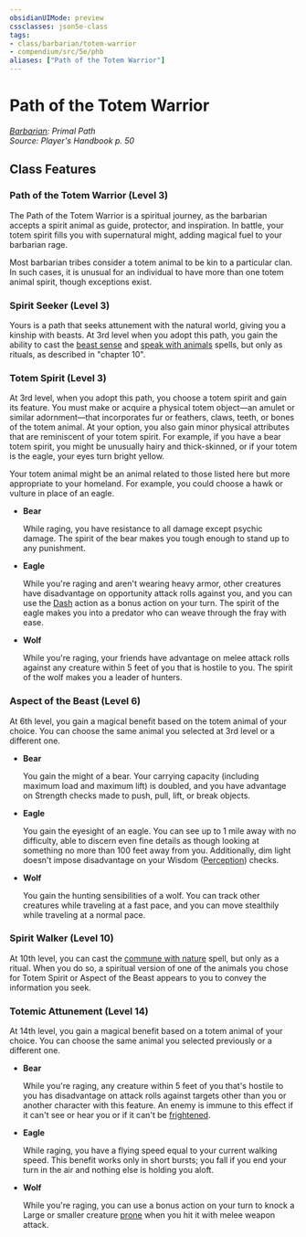 ```yaml
---
obsidianUIMode: preview
cssclasses: json5e-class
tags:
- class/barbarian/totem-warrior
- compendium/src/5e/phb
aliases: ["Path of the Totem Warrior"]
---
```

# Path of the Totem Warrior
*[Barbarian](barbarian.md): Primal Path*  
*Source: Player's Handbook p. 50*  


## Class Features

### Path of the Totem Warrior (Level 3)

The Path of the Totem Warrior is a spiritual journey, as the barbarian accepts a spirit animal as guide, protector, and inspiration. In battle, your totem spirit fills you with supernatural might, adding magical fuel to your barbarian rage.

Most barbarian tribes consider a totem animal to be kin to a particular clan. In such cases, it is unusual for an individual to have more than one totem animal spirit, though exceptions exist.

### Spirit Seeker (Level 3)

Yours is a path that seeks attunement with the natural world, giving you a kinship with beasts. At 3rd level when you adopt this path, you gain the ability to cast the [beast sense](/compendium/spells/beast-sense.md) and [speak with animals](/compendium/spells/speak-with-animals.md) spells, but only as rituals, as described in "chapter 10".

### Totem Spirit (Level 3)

At 3rd level, when you adopt this path, you choose a totem spirit and gain its feature. You must make or acquire a physical totem object—an amulet or similar adornment—that incorporates fur or feathers, claws, teeth, or bones of the totem animal. At your option, you also gain minor physical attributes that are reminiscent of your totem spirit. For example, if you have a bear totem spirit, you might be unusually hairy and thick-skinned, or if your totem is the eagle, your eyes turn bright yellow.

Your totem animal might be an animal related to those listed here but more appropriate to your homeland. For example, you could choose a hawk or vulture in place of an eagle.

- **Bear**  

    While raging, you have resistance to all damage except psychic damage. The spirit of the bear makes you tough enough to stand up to any punishment.  

- **Eagle**  

    While you're raging and aren't wearing heavy armor, other creatures have disadvantage on opportunity attack rolls against you, and you can use the [Dash](/compendium/rules/actions.md#Dash) action as a bonus action on your turn. The spirit of the eagle makes you into a predator who can weave through the fray with ease.  

- **Wolf**  

    While you're raging, your friends have advantage on melee attack rolls against any creature within 5 feet of you that is hostile to you. The spirit of the wolf makes you a leader of hunters.  

### Aspect of the Beast (Level 6)

At 6th level, you gain a magical benefit based on the totem animal of your choice. You can choose the same animal you selected at 3rd level or a different one.

- **Bear**  

    You gain the might of a bear. Your carrying capacity (including maximum load and maximum lift) is doubled, and you have advantage on Strength checks made to push, pull, lift, or break objects.  

- **Eagle**  

    You gain the eyesight of an eagle. You can see up to 1 mile away with no difficulty, able to discern even fine details as though looking at something no more than 100 feet away from you. Additionally, dim light doesn't impose disadvantage on your Wisdom ([Perception](/compendium/rules/skills.md#Perception)) checks.  

- **Wolf**  

    You gain the hunting sensibilities of a wolf. You can track other creatures while traveling at a fast pace, and you can move stealthily while traveling at a normal pace.  

### Spirit Walker (Level 10)

At 10th level, you can cast the [commune with nature](/compendium/spells/commune-with-nature.md) spell, but only as a ritual. When you do so, a spiritual version of one of the animals you chose for Totem Spirit or Aspect of the Beast appears to you to convey the information you seek.

### Totemic Attunement (Level 14)

At 14th level, you gain a magical benefit based on a totem animal of your choice. You can choose the same animal you selected previously or a different one.

- **Bear**  

    While you're raging, any creature within 5 feet of you that's hostile to you has disadvantage on attack rolls against targets other than you or another character with this feature. An enemy is immune to this effect if it can't see or hear you or if it can't be [frightened](/compendium/rules/conditions.md#frightened).  

- **Eagle**  

    While raging, you have a flying speed equal to your current walking speed. This benefit works only in short bursts; you fall if you end your turn in the air and nothing else is holding you aloft.  

- **Wolf**  

    While you're raging, you can use a bonus action on your turn to knock a Large or smaller creature [prone](/compendium/rules/conditions.md#prone) when you hit it with melee weapon attack.
